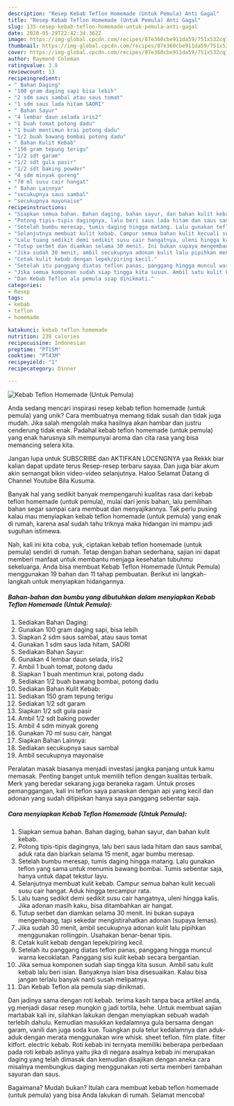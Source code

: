 ```yaml
---
description: "Resep Kebab Teflon Homemade (Untuk Pemula) Anti Gagal"
title: "Resep Kebab Teflon Homemade (Untuk Pemula) Anti Gagal"
slug: 135-resep-kebab-teflon-homemade-untuk-pemula-anti-gagal
date: 2020-05-29T22:42:34.362Z
image: https://img-global.cpcdn.com/recipes/87e360cbe911da59/751x532cq70/kebab-teflon-homemade-untuk-pemula-foto-resep-utama.jpg
thumbnail: https://img-global.cpcdn.com/recipes/87e360cbe911da59/751x532cq70/kebab-teflon-homemade-untuk-pemula-foto-resep-utama.jpg
cover: https://img-global.cpcdn.com/recipes/87e360cbe911da59/751x532cq70/kebab-teflon-homemade-untuk-pemula-foto-resep-utama.jpg
author: Raymond Coleman
ratingvalue: 3.8
reviewcount: 13
recipeingredient:
- " Bahan Daging"
- "100 gram daging sapi bisa lebih"
- "2 sdm saus sambal atau saus tomat"
- "1 sdm saus lada hitam SAORI"
- " Bahan Sayur"
- "4 lembar daun selada iris2"
- "1 buah tomat potong dadu"
- "1 buah mentimun krai potong dadu"
- "1/2 buah bawang bombai potong dadu"
- " Bahan Kulit Kebab"
- "150 gram tepung terigu"
- "1/2 sdt garam"
- "1/2 sdt gula pasir"
- "1/2 sdt baking powder"
- "4 sdm minyak goreng"
- "70 ml susu cair hangat"
- " Bahan Lainnya"
- "secukupnya saus sambal"
- "secukupnya mayonaise"
recipeinstructions:
- "Siapkan semua bahan. Bahan daging, bahan sayur, dan bahan kulit kebab."
- "Potong tipis-tipis dagingnya, lalu beri saus lada hitam dan saus sambal, aduk rata dan biarkan selama 15 menit, agar bumbu meresap."
- "Setelah bumbu meresap, tumis daging hingga matang. Lalu gunakan teflon yang sama untuk menumis bawang bombai. Tumis sebentar saja, hanya untuk dapat tekstur layu."
- "Selanjutnya membuat kulit kebab. Campur semua bahan kulit kecuali susu cair hangat. Aduk hingga tercampur rata."
- "Lalu tuang sedikit demi sedikit susu cair hangatnya, uleni hingga kalis. Jika adonan masih kaku, bisa ditambahkan air hangat."
- "Tutup serbet dan diamkan selama 30 menit. Ini bukan supaya mengembang, tapi sekedar mengistirahatkan adonan (supaya lemas)."
- "Jika sudah 30 menit, ambil secukupnya adonan kulit lalu pipihkan menggunakan rollingpin. Usahakan benar-benar tipis."
- "Cetak kulit kebab dengan lepek/piring kecil."
- "Setelah itu panggang diatas teflon panas, panggang hingga muncul warna kecoklatan. Panggang sisi kulit kebab secara bergantian."
- "Jika semua komponen sudah siap tingga kita susun. Ambil satu kulit kebab lalu beri isian. Banyaknya isian bisa disesuaikan. Kalau bisa jangan terlalu banyak nanti susah melipatnya."
- "Dan Kebab Teflon ala pemula siap dinikmati."
categories:
- Resep
tags:
- kebab
- teflon
- homemade

katakunci: kebab teflon homemade 
nutrition: 239 calories
recipecuisine: Indonesian
preptime: "PT15M"
cooktime: "PT43M"
recipeyield: "1"
recipecategory: Dinner

---
```



![Kebab Teflon Homemade (Untuk Pemula)](https://img-global.cpcdn.com/recipes/87e360cbe911da59/751x532cq70/kebab-teflon-homemade-untuk-pemula-foto-resep-utama.jpg)

Anda sedang mencari inspirasi resep kebab teflon homemade (untuk pemula) yang unik? Cara membuatnya memang tidak susah dan tidak juga mudah. Jika salah mengolah maka hasilnya akan hambar dan justru cenderung tidak enak. Padahal kebab teflon homemade (untuk pemula) yang enak harusnya sih mempunyai aroma dan cita rasa yang bisa memancing selera kita.

Jangan lupa untuk SUBSCRIBE dan AKTIFKAN LOCENGNYA yaa Rekkk biar kalian dapat update terus Resep-resep terbaru sayaa. Dan juga biar akum akin semangat bikin video-video selanjutnya. Haloo Selamat Datang di Channel Youtube Bila Kusuma.

Banyak hal yang sedikit banyak mempengaruhi kualitas rasa dari kebab teflon homemade (untuk pemula), mulai dari jenis bahan, lalu pemilihan bahan segar sampai cara membuat dan menyajikannya. Tak perlu pusing kalau mau menyiapkan kebab teflon homemade (untuk pemula) yang enak di rumah, karena asal sudah tahu triknya maka hidangan ini mampu jadi suguhan istimewa.


Nah, kali ini kita coba, yuk, ciptakan kebab teflon homemade (untuk pemula) sendiri di rumah. Tetap dengan bahan sederhana, sajian ini dapat memberi manfaat untuk membantu menjaga kesehatan tubuhmu sekeluarga. Anda bisa membuat Kebab Teflon Homemade (Untuk Pemula) menggunakan 19 bahan dan 11 tahap pembuatan. Berikut ini langkah-langkah untuk menyiapkan hidangannya.

<!--inarticleads1-->

##### Bahan-bahan dan bumbu yang dibutuhkan dalam menyiapkan Kebab Teflon Homemade (Untuk Pemula):

1. Sediakan  Bahan Daging:
1. Gunakan 100 gram daging sapi, bisa lebih
1. Siapkan 2 sdm saus sambal, atau saus tomat
1. Gunakan 1 sdm saus lada hitam, SAORI
1. Sediakan  Bahan Sayur:
1. Gunakan 4 lembar daun selada, iris2
1. Ambil 1 buah tomat, potong dadu
1. Siapkan 1 buah mentimun krai, potong dadu
1. Sediakan 1/2 buah bawang bombai, potong dadu
1. Sediakan  Bahan Kulit Kebab:
1. Sediakan 150 gram tepung terigu
1. Sediakan 1/2 sdt garam
1. Siapkan 1/2 sdt gula pasir
1. Ambil 1/2 sdt baking powder
1. Ambil 4 sdm minyak goreng
1. Gunakan 70 ml susu cair, hangat
1. Siapkan  Bahan Lainnya:
1. Sediakan secukupnya saus sambal
1. Ambil secukupnya mayonaise


Peralatan masak biasanya menjadi investasi jangka panjang untuk kamu memasak. Penting banget untuk memilih teflon dengan kualitas terbaik. Merk yang beredar sekarang juga beraneka ragam. Untuk proses pemanggangan, kali ini teflon saya panaskan dengan api yang kecil dan adonan yang sudah ditipiskan hanya saya panggang sebentar saja. 

<!--inarticleads2-->

##### Cara menyiapkan Kebab Teflon Homemade (Untuk Pemula):

1. Siapkan semua bahan. Bahan daging, bahan sayur, dan bahan kulit kebab.
1. Potong tipis-tipis dagingnya, lalu beri saus lada hitam dan saus sambal, aduk rata dan biarkan selama 15 menit, agar bumbu meresap.
1. Setelah bumbu meresap, tumis daging hingga matang. Lalu gunakan teflon yang sama untuk menumis bawang bombai. Tumis sebentar saja, hanya untuk dapat tekstur layu.
1. Selanjutnya membuat kulit kebab. Campur semua bahan kulit kecuali susu cair hangat. Aduk hingga tercampur rata.
1. Lalu tuang sedikit demi sedikit susu cair hangatnya, uleni hingga kalis. Jika adonan masih kaku, bisa ditambahkan air hangat.
1. Tutup serbet dan diamkan selama 30 menit. Ini bukan supaya mengembang, tapi sekedar mengistirahatkan adonan (supaya lemas).
1. Jika sudah 30 menit, ambil secukupnya adonan kulit lalu pipihkan menggunakan rollingpin. Usahakan benar-benar tipis.
1. Cetak kulit kebab dengan lepek/piring kecil.
1. Setelah itu panggang diatas teflon panas, panggang hingga muncul warna kecoklatan. Panggang sisi kulit kebab secara bergantian.
1. Jika semua komponen sudah siap tingga kita susun. Ambil satu kulit kebab lalu beri isian. Banyaknya isian bisa disesuaikan. Kalau bisa jangan terlalu banyak nanti susah melipatnya.
1. Dan Kebab Teflon ala pemula siap dinikmati.


Dan jadinya sama dengan roti kebab. terima kasih tanpa baca artikel anda, yg menjadi dasar resep mungkin g jadi tortila, hehe. Untuk membuat sajian martabak kali ini, silahkan lakukan dengan menyiapkan sebuah wadah terlebih dahulu. Kemudian masukkan kedalamnya gula bersama dengan garam, vanili dan juga soda kue. Tuangkan pula telur kedalamnya dan aduk-aduk dengan merata menggunakan wire whisk. sheet teflon. film plate. filter kitfort. electric kebab. Roti kebab ini ternyata memiliki beberapa perbedaan pada roti kebab aslinya yaitu jika di negara asalnya kebab ini merupakan daging yang telah dimasak dan kemudian disajikan dengan aneka cara misalnya membungkus daging menggunakan roti serta memberi tambahan sayuran dan saus. 

Bagaimana? Mudah bukan? Itulah cara membuat kebab teflon homemade (untuk pemula) yang bisa Anda lakukan di rumah. Selamat mencoba!
